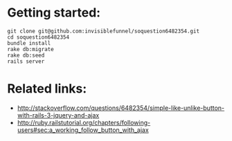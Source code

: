 Getting started:
================
```
git clone git@github.com:invisiblefunnel/soquestion6482354.git
cd soquestion6482354
bundle install
rake db:migrate
rake db:seed
rails server
```
Related links:
==============
+  http://stackoverflow.com/questions/6482354/simple-like-unlike-button-with-rails-3-jquery-and-ajax
+  http://ruby.railstutorial.org/chapters/following-users#sec:a_working_follow_button_with_ajax
